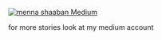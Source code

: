 [![menna shaaban Medium](https://mediumblog-cards.vercel.app/getMediumBlogs?username=mennashaaban00)](https://medium.com/@mennashaaban00)
 
 
  <p>for more stories look at my medium account</p> 
